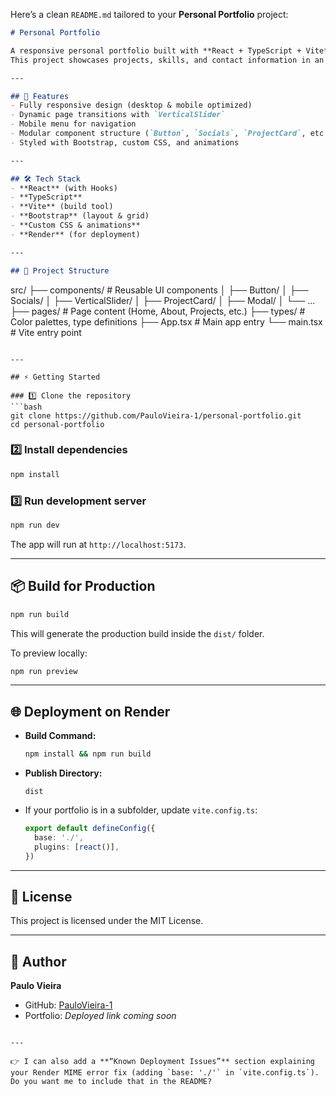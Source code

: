 Here’s a clean `README.md` tailored to your **Personal Portfolio** project:

```markdown
# Personal Portfolio

A responsive personal portfolio built with **React + TypeScript + Vite**.  
This project showcases projects, skills, and contact information in an elegant and interactive UI.

---

## 🚀 Features
- Fully responsive design (desktop & mobile optimized)
- Dynamic page transitions with `VerticalSlider`
- Mobile menu for navigation
- Modular component structure (`Button`, `Socials`, `ProjectCard`, etc.)
- Styled with Bootstrap, custom CSS, and animations

---

## 🛠️ Tech Stack
- **React** (with Hooks)
- **TypeScript**
- **Vite** (build tool)
- **Bootstrap** (layout & grid)
- **Custom CSS & animations**
- **Render** (for deployment)

---

## 📂 Project Structure
```

src/
├── components/       # Reusable UI components
│    ├── Button/
│    ├── Socials/
│    ├── VerticalSlider/
│    ├── ProjectCard/
│    ├── Modal/
│    └── ...
├── pages/            # Page content (Home, About, Projects, etc.)
├── types/            # Color palettes, type definitions
├── App.tsx           # Main app entry
└── main.tsx          # Vite entry point

````

---

## ⚡ Getting Started

### 1️⃣ Clone the repository
```bash
git clone https://github.com/PauloVieira-1/personal-portfolio.git
cd personal-portfolio
````

### 2️⃣ Install dependencies

```bash
npm install
```

### 3️⃣ Run development server

```bash
npm run dev
```

The app will run at `http://localhost:5173`.

---

## 📦 Build for Production

```bash
npm run build
```

This will generate the production build inside the `dist/` folder.

To preview locally:

```bash
npm run preview
```

---

## 🌐 Deployment on Render

* **Build Command:**

  ```bash
  npm install && npm run build
  ```
* **Publish Directory:**

  ```
  dist
  ```
* If your portfolio is in a subfolder, update `vite.config.ts`:

  ```ts
  export default defineConfig({
    base: './',
    plugins: [react()],
  })
  ```

---

## 📝 License

This project is licensed under the MIT License.

---

## 👤 Author

**Paulo Vieira**

* GitHub: [PauloVieira-1](https://github.com/PauloVieira-1)
* Portfolio: *Deployed link coming soon*

```

---

👉 I can also add a **“Known Deployment Issues”** section explaining your Render MIME error fix (adding `base: './'` in `vite.config.ts`).  
Do you want me to include that in the README?
```
